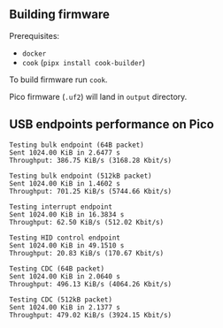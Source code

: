 ## Building firmware

Prerequisites:
 - `docker`
 - `cook` (`pipx install cook-builder`)

To build firmware run `cook`.

Pico firmware (`.uf2`) will land in `output` directory.

## USB endpoints performance on Pico

```
Testing bulk endpoint (64B packet)
Sent 1024.00 KiB in 2.6477 s
Throughput: 386.75 KiB/s (3168.28 Kbit/s)

Testing bulk endpoint (512kB packet)
Sent 1024.00 KiB in 1.4602 s
Throughput: 701.25 KiB/s (5744.66 Kbit/s)

Testing interrupt endpoint
Sent 1024.00 KiB in 16.3834 s
Throughput: 62.50 KiB/s (512.02 Kbit/s)

Testing HID control endpoint
Sent 1024.00 KiB in 49.1510 s
Throughput: 20.83 KiB/s (170.67 Kbit/s)

Testing CDC (64B packet)
Sent 1024.00 KiB in 2.0640 s
Throughput: 496.13 KiB/s (4064.26 Kbit/s)

Testing CDC (512kB packet)
Sent 1024.00 KiB in 2.1377 s
Throughput: 479.02 KiB/s (3924.15 Kbit/s)
```